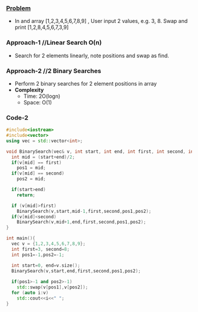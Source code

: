 ### [Problem](https://www.glassdoor.co.in/Interview/All-questions-are-mentions-in-the-review-and-practice-following-coding-questions-for-sure-on-leetcode-QTN_3960971.htm)
- In and array [1,2,3,4,5,6,7,8,9] , User input 2 values, e.g. 3, 8. Swap and print [1,2,8,4,5,6,7,3,9]

### Approach-1  //Linear Search O(n)
- Search for 2 elements linearly, note positions and swap as find.

### Approach-2  //2 Binary Searches
- Perform 2 binary searches for 2 element positions in array
- **Complexity**
  - Time: 2O(logn)
  - Space: O(1) 
### Code-2
```c++
#include<iostream>
#include<vector>
using vec = std::vector<int>;

void BinarySearch(vec& v, int start, int end, int first, int second, int& pos1, int& pos2){
  int mid = (start+end)/2;
  if(v[mid] == first)
    pos1 = mid;
  if(v[mid] == second)
    pos2 = mid;

  if(start>end)
    return;

  if (v[mid]>first)
    BinarySearch(v,start,mid-1,first,second,pos1,pos2);
  if(v[mid]<second)
    BinarySearch(v,mid+1,end,first,second,pos1,pos2);
}

int main(){
  vec v = {1,2,3,4,5,6,7,8,9};
  int first=3, second=8;
  int pos1=-1,pos2=-1;

  int start=0, end=v.size();
  BinarySearch(v,start,end,first,second,pos1,pos2);
  
  if(pos1>-1 and pos2>-1)
    std::swap(v[pos1],v[pos2]);
  for (auto i:v)
    std::cout<<i<<" ";
}
```
